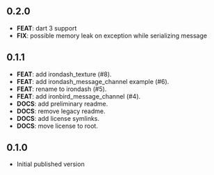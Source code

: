 ## 0.2.0
  - **FEAT**: dart 3 support
  - **FIX**: possible memory leak on exception while serializing message

## 0.1.1

 - **FEAT**: add irondash_texture (#8).
 - **FEAT**: add irondash_message_channel example (#6).
 - **FEAT**: rename to irondash (#5).
 - **FEAT**: add ironbird_message_channel (#4).
 - **DOCS**: add preliminary readme.
 - **DOCS**: remove legacy readme.
 - **DOCS**: add license symlinks.
 - **DOCS**: move license to root.

## 0.1.0

* Initial published version

